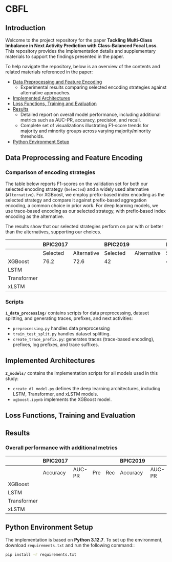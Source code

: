 # CBFL
## Introduction
Welcome to the project repository for the paper **Tackling Multi-Class Imbalance in Next Activity Prediction with Class-Balanced Focal Loss**.
This repository provides the implementation details and supplementary materials to support the findings presented in the paper.

To help navigate the repository, below is an overview of the contents and related materials referenced in the paper:

- [Data Preprocessing and Feature Encoding](#data-preprocessing-and-feature-encoding)
  - Experimental results comparing selected encoding strategies against alternative approaches.
- [Implemented Architectures](#implemented-architectures)
- [Loss Functions, Training and Evaluation](#loss-functions-training-and-evaluation)
- [Results](#results)
  - Detailed report on overall model performance, including additional metrics such as AUC-PR, accuracy, precision, and recall.
  - Complete set of visualizations illustrating F1-score trends for majority and minority groups across varying majority/minority thresholds.
- [Python Environment Setup](#python-environment-setup)

## Data Preprocessing and Feature Encoding
 
### Comparison of encoding strategies
The table below reports F1-scores on the validation set for both our selected encoding strategy (`Selected`) and a widely used alternative (`Alternative`). For XGBoost, we employ prefix-based index encoding as the selected strategy and compare it against prefix-based aggregation encoding, a common choice in prior work. For deep learning models, we use trace-based encoding as our selected strategy, with prefix-based index encoding as the alternative.

The results show that our selected strategies perform on par with or better than the alternatives, supporting our choices.

|              |**BPIC2017**    |        |**BPIC2019**|            |**BPIC2020**|            |**BAC**     |            |
|--------------|------------|------------|------------|------------|------------|------------|------------|------------|
|              | Selected   | Alternative| Selected   | Alternative| Selected   | Alternative| Selected   | Alternative|
| XGBoost      | 76.2       | 72.6       | 42         |            | 44.3       | 44.4       | 42.7       |  42.1      |
| LSTM         |            |            |            |            |            |            |            |            |
| Transformer  |            |            |            |            |            |            |            |            |
| xLSTM        |            |            |            |            |            |            |            |            |


### Scripts
**`1_data_processing/`** contains scripts for data preprocessing, dataset splitting, and generating traces, prefixes, and next activities:  
- `preprocessing.py` handles data preprocessing
- `train_test_split.py` handles dataset splitting.  
- `create_trace_prefix.py`: generates traces (trace-based encoding), prefixes, log prefixes, and trace suffixes. 

## Implemented Architectures
**`2_models/`** contains the implementation scripts for all models used in this study:
- `create_dl_model.py` defines the deep learning architectures, including LSTM, Transformer, and xLSTM models.
- `xgboost.ipynb` implements the XGBoost model.

## Loss Functions, Training and Evaluation

## Results
### Overall performance with additional metrics
|              |**BPIC2017**|        |     |     |**BPIC2019**|        |     |     |**BPIC2020**|        |     |     |**BAC**     |        |     |     |
|--------------|------------|--------|-----|-----|------------|--------|-----|-----|------------|--------|-----|-----|------------|--------|-----|-----|
|              | Accuracy   | AUC-PR | Pre | Rec | Accuracy   | AUC-PR | Pre | Rec | Accuracy   | AUC-PR | Pre | Rec | Accuracy   | AUC-PR | Pre | Rec |
| XGBoost      |            |        |     |     |            |        |     |     |            |        |     |     |            |        |     |     |
| LSTM         |            |        |     |     |            |        |     |     |            |        |     |     |            |        |     |     |
| Transformer  |            |        |     |     |            |        |     |     |            |        |     |     |            |        |     |     |
| xLSTM        |            |        |     |     |            |        |     |     |            |        |     |     |            |        |     |     |

## Python Environment Setup
The implementation is based on **Python 3.12.7**. To set up the environment, download `requirements.txt` and run the following command::

```bash
pip install -r requirements.txt
